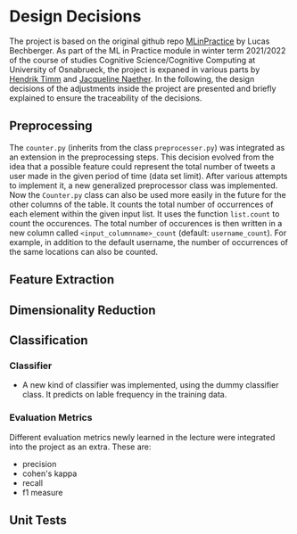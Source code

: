 # Design Decisions
The project is based on the original github repo [MLinPractice](https://github.com/lbechberger/MLinPractice) by Lucas Bechberger. As part of the ML in Practice module in winter term 2021/2022 of the course of studies Cognitive Science/Cognitive Computing at University of Osnabrueck, the project is expaned in various parts by [Hendrik Timm](https://github.com/sweedp) and [Jacqueline Naether](https://github.com/jackylinelein). In the following, the design decisions of the adjustments inside the project are presented and briefly explained to ensure the traceability of the decisions.

## Preprocessing
The `counter.py` (inherits from the class `preprocesser.py`) was integrated as an extension in the preprocessing steps. 
This decision evolved from the idea that a possible feature could represent the total number of tweets a user made in the given period of time (data set limit).
After various attempts to implement it, a new generalized preprocessor class was implemented. 
Now the `Counter.py` class can also be used more easily in the future for the other columns of the table. 
It counts the total number of occurrences of each element within the given input list. It uses the function `list.count` to count the occurences. 
The total number of occurences is then written in a new column called `<input_columnname>_count` (default: `username_count`). 
For example, in addition to the default username, the number of occurrences of the same locations can also be counted.

## Feature Extraction

## Dimensionality Reduction

## Classification

### Classifier
- A new kind of classifier was implemented, using the dummy classifier class. It predicts on lable frequency in the training data.

### Evaluation Metrics
Different evaluation metrics newly learned in the lecture were integrated into the project as an extra. These are:
- precision
- cohen's kappa
- recall
- f1 measure

## Unit Tests


